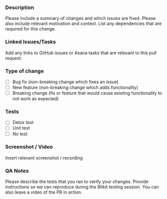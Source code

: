 ### Description

Please include a summary of changes and which issues are fixed. Please also include relevant motivation and context. List any dependencies that are required for this change.

### Linked Issues/Tasks

Add any links to GitHub issues or Asana tasks that are relevant to this pull request.

### Type of change

- [ ] Bug fix (non-breaking change which fixes an issue)
- [ ] New feature (non-breaking change which adds functionality)
- [ ] Breaking change (fix or feature that would cause existing functionality to not work as expected)

### Tests

- [ ] Detox test
- [ ] Unit test
- [ ] No test

### Screenshot / Video

Insert relevant screenshot / recording

### QA Notes

Please describe the tests that you ran to verify your changes. Provide instructions so we can reproduce during the Bitkit testing session. You can also leave a video of the PR in action.

